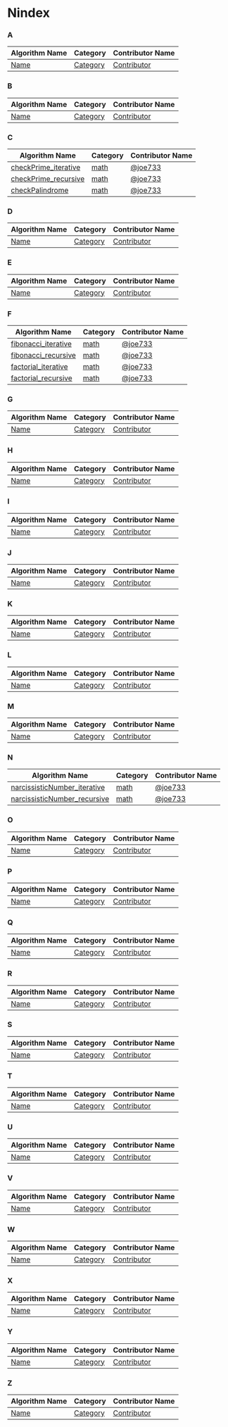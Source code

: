 # Nindex

### **A**

| Algorithm Name | Category | Contributor Name |
| --- | --- | --- |
| [Name](#) | [Category](#) |  [Contributor](#) |

### **B**

| Algorithm Name | Category | Contributor Name |
| --- | --- | --- |
| [Name](#) | [Category](#) |  [Contributor](#) |

### **C**

| Algorithm Name | Category | Contributor Name |
| --- | --- | --- |
| [checkPrime_iterative](/math/checkPrime_iterative.nim) | [math](/math) |  [@joe733](https://github.com/joe733) |
| [checkPrime_recursive](/math/checkPrime_recursive.nim) | [math](/math) |  [@joe733](https://github.com/joe733) |
| [checkPalindrome](/math/checkPalindrome.nim) | [math](/math) |  [@joe733](https://github.com/joe733) |

### **D**

| Algorithm Name | Category | Contributor Name |
| --- | --- | --- |
| [Name](#) | [Category](#) |  [Contributor](#) |

### **E**

| Algorithm Name | Category | Contributor Name |
| --- | --- | --- |
| [Name](#) | [Category](#) |  [Contributor](#) |

### **F**

| Algorithm Name | Category | Contributor Name |
| --- | --- | --- |
| [fibonacci_iterative](/math/fibonacci_iterative.nim) | [math](/math/) |  [@joe733](https://github.com/joe733) |
| [fibonacci_recursive](/math/fibonacci_recursive.nim) | [math](/math/) |  [@joe733](https://github.com/joe733) |
| [factorial_iterative](/math/factorial_iterative.nim) | [math](/math) |  [@joe733](https://github.com/joe733) |
| [factorial_recursive](/math/factorial_recursive.nim) | [math](/math) |  [@joe733](https://github.com/joe733) |

### **G**

| Algorithm Name | Category | Contributor Name |
| --- | --- | --- |
| [Name](#) | [Category](#) |  [Contributor](#) |

### **H**

| Algorithm Name | Category | Contributor Name |
| --- | --- | --- |
| [Name](#) | [Category](#) |  [Contributor](#) |

### **I**

| Algorithm Name | Category | Contributor Name |
| --- | --- | --- |
| [Name](#) | [Category](#) |  [Contributor](#) |

### **J**

| Algorithm Name | Category | Contributor Name |
| --- | --- | --- |
| [Name](#) | [Category](#) |  [Contributor](#) |

### **K**

| Algorithm Name | Category | Contributor Name |
| --- | --- | --- |
| [Name](#) | [Category](#) |  [Contributor](#) |

### **L**

| Algorithm Name | Category | Contributor Name |
| --- | --- | --- |
| [Name](#) | [Category](#) |  [Contributor](#) |

### **M**

| Algorithm Name | Category | Contributor Name |
| --- | --- | --- |
| [Name](#) | [Category](#) |  [Contributor](#) |

### **N**

| Algorithm Name | Category | Contributor Name |
| --- | --- | --- |
| [narcissisticNumber_iterative](/math/narcissisticNumber_iterative.nim) | [math](/math) |  [@joe733](https://github.com/joe733) |
| [narcissisticNumber_recursive](/math/narcissisticNumber_recursive.nim) | [math](/math) |  [@joe733](https://github.com/joe733) |

### **O**

| Algorithm Name | Category | Contributor Name |
| --- | --- | --- |
| [Name](#) | [Category](#) |  [Contributor](#) |

### **P**

| Algorithm Name | Category | Contributor Name |
| --- | --- | --- |
| [Name](#) | [Category](#) |  [Contributor](#) |

### **Q**

| Algorithm Name | Category | Contributor Name |
| --- | --- | --- |
| [Name](#) | [Category](#) |  [Contributor](#) |

### **R**

| Algorithm Name | Category | Contributor Name |
| --- | --- | --- |
| [Name](#) | [Category](#) |  [Contributor](#) |

### **S**

| Algorithm Name | Category | Contributor Name |
| --- | --- | --- |
| [Name](#) | [Category](#) |  [Contributor](#) |

### **T**

| Algorithm Name | Category | Contributor Name |
| --- | --- | --- |
| [Name](#) | [Category](#) |  [Contributor](#) |

### **U**

| Algorithm Name | Category | Contributor Name |
| --- | --- | --- |
| [Name](#) | [Category](#) |  [Contributor](#) |

### **V**

| Algorithm Name | Category | Contributor Name |
| --- | --- | --- |
| [Name](#) | [Category](#) |  [Contributor](#) |

### **W**

| Algorithm Name | Category | Contributor Name |
| --- | --- | --- |
| [Name](#) | [Category](#) |  [Contributor](#) |

### **X**

| Algorithm Name | Category | Contributor Name |
| --- | --- | --- |
| [Name](#) | [Category](#) |  [Contributor](#) |

### **Y**

| Algorithm Name | Category | Contributor Name |
| --- | --- | --- |
| [Name](#) | [Category](#) |  [Contributor](#) |

### **Z**

| Algorithm Name | Category | Contributor Name |
| --- | --- | --- |
| [Name](#) | [Category](#) |  [Contributor](#) |